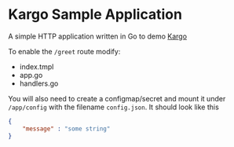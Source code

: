 # Kargo Sample Application
A simple HTTP application written in Go to demo [Kargo](https://kargo.akuity.io/)

To enable the `/greet` route modify:

* index.tmpl
* app.go
* handlers.go

You will also need to create a configmap/secret and mount it under
`/app/config` with the filename `config.json`. It should look like this

```json
{
	"message" : "some string"
}
```
